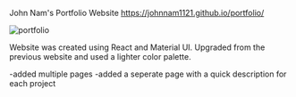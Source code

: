 John Nam's Portfolio Website
https://johnnam1121.github.io/portfolio/

![portfolio](https://user-images.githubusercontent.com/103802577/235503838-c8dc4df8-5ad5-414a-abb4-34403d10a084.png)

Website was created using React and Material UI. Upgraded from the previous website and used a lighter color palette.

-added multiple pages
-added a seperate page with a quick description for each project
